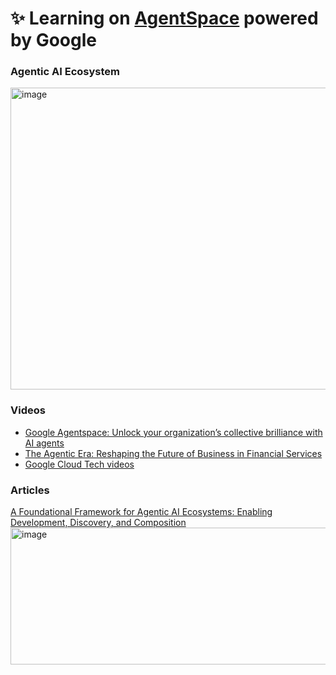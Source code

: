 
# ✨ Learning on [AgentSpace](https://cloud.google.com/products/agentspace?hl=es) powered by Google


### Agentic AI Ecosystem

<img width="972" height="483" alt="image" src="https://github.com/user-attachments/assets/2252d6df-ba7b-4f1a-81a5-f9003741220c" />

### Videos

- [Google Agentspace: Unlock your organization’s collective brilliance with AI agents](https://cloudonair.withgoogle.com/events/google-agentspace-unlock-your-orgs-collective-brilliance-with-ai-agents)
- [The Agentic Era: Reshaping the Future of Business in Financial Services](https://cloudonair.withgoogle.com/events/agentic-era-webinar/watch?talk=session-2)
- [Google Cloud Tech videos](https://www.youtube.com/@googlecloudtech/videos)

### Articles
[A Foundational Framework for Agentic AI Ecosystems: Enabling Development, Discovery, and Composition](https://medium.com/google-cloud/a-foundational-framework-for-agentic-ai-ecosystems-enabling-development-discovery-and-2aeb120949f6)
<img width="720" height="219" alt="image" src="https://github.com/user-attachments/assets/3ee3a3cd-35ee-4552-af6b-ef05ef046958" />

